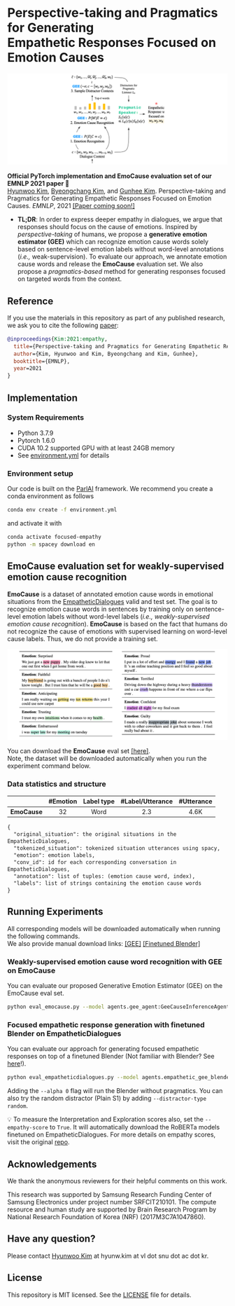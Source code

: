 # Perspective-taking and Pragmatics for Generating<br>Empathetic Responses Focused on Emotion Causes

![figure](images/model.png)

**Official PyTorch implementation and EmoCause evaluation set of our EMNLP 2021 paper 💛**<br>
[Hyunwoo Kim](https://hyunw.kim), [Byeongchang Kim](https://bckim92.github.io), and [Gunhee Kim](https://vision.snu.ac.kr/gunhee). Perspective-taking and Pragmatics for Generating Empathetic Responses Focused on Emotion Causes. _EMNLP_, 2021 [[Paper coming soon!]]()

* **TL;DR**:
In order to express deeper empathy in dialogues, we argue that responses should focus on the cause of emotions.
Inspired by _perspective-taking_ of humans, we propose a **generative emotion estimator (GEE)** which can recognize emotion cause words solely based on sentence-level emotion labels without word-level annotations (_i.e.,_ weak-supervision).
To evaluate our approach, we annotate emotion cause words and release the **EmoCause** evaluation set.
We also propose a _pragmatics-based_ method for generating responses focused on targeted words from the context.


## Reference

If you use the materials in this repository as part of any published research, we ask you to cite the following [paper]():

```bibtex
@inproceedings{Kim:2021:empathy,
  title={Perspective-taking and Pragmatics for Generating Empathetic Responses Focused on Emotion Causes},
  author={Kim, Hyunwoo and Kim, Byeongchang and Kim, Gunhee},
  booktitle={EMNLP},
  year=2021
}
```

## Implementation

### System Requirements

* Python 3.7.9
* Pytorch 1.6.0
* CUDA 10.2 supported GPU with at least 24GB memory
* See [environment.yml](https://github.com/skywalker023/focused-empathy/blob/master/environment.yml) for details

### Environment setup

Our code is built on the [ParlAI](https://parl.ai/) framework. We recommend you create a conda environment as follows

```bash
conda env create -f environment.yml
```

and activate it with

```bash
conda activate focused-empathy
python -m spacey download en
```

## EmoCause evaluation set for weakly-supervised emotion cause recognition
**EmoCause** is a dataset of annotated emotion cause words in emotional situations from the [EmpatheticDialogues](https://aclanthology.org/P19-1534.pdf) valid and test set.
The goal is to recognize emotion cause words in sentences by training only on sentence-level emotion labels without word-level labels (*i.e., weakly-supervised emotion cause recognition*).
**EmoCause** is based on the fact that humans do not recognize the cause of emotions with supervised learning on word-level cause labels.
Thus, we do not provide a training set.

![figure](images/many_emocause.png)

You can download the **EmoCause** eval set [[here]](https://drive.google.com/file/d/1LR4B47Fna_l63G1X4DZtuttG-GrinnaY/view?usp=sharing).<br>
Note, the dataset will be downloaded automatically when you run the experiment command below.


### Data statistics and structure

|          | #Emotion | Label type | #Label/Utterance | #Utterance |
|----------|:--------:|:----------:|:----------------:|:----------:|
| **EmoCause** |    32    |    Word    |        2.3       |    4.6K    |

```
{
  "original_situation": the original situations in the EmpatheticDialogues,
  "tokenized_situation": tokenized situation utterances using spacy,
  "emotion": emotion labels,
  "conv_id": id for each corresponding conversation in EmpatheticDialogues,
  "annotation": list of tuples: (emotion cause word, index),
  "labels": list of strings containing the emotion cause words
}
```

## Running Experiments

All corresponding models will be downloaded automatically when running the following commands.<br>
We also provide manual download links: [[GEE]](https://drive.google.com/file/d/1TEKp3YRowAZju4UPXOSufqzU6j6_Z4wy/view?usp=sharing) [[Finetuned Blender]](https://drive.google.com/file/d/1WwSy0D1KzhhOOpXmBRQMJzp0aJ2K0bDv/view?usp=sharing)

### Weakly-supervised emotion cause word recognition with GEE on EmoCause

You can evaluate our proposed Generative Emotion Estimator (GEE) on the EmoCause eval set.

```bash
python eval_emocause.py --model agents.gee_agent:GeeCauseInferenceAgent --fp16 False
```

### Focused empathetic response generation with finetuned Blender on EmpatheticDialogues

You can evaluate our approach for generating focused empathetic responses on top of a finetuned Blender (Not familiar with Blender? See [here](https://parl.ai/projects/recipes/)!).

```bash
python eval_empatheticdialogues.py --model agents.empathetic_gee_blender:EmpatheticBlenderAgent --model_file data/models/finetuned_blender90m/model --fp16 False --empathy-score False
```

Adding the `--alpha 0` flag will run the Blender without pragmatics. You can also try the random distractor (Plain S1) by adding `--distractor-type random`.

💡 To measure the Interpretation and Exploration scores also, set the `--empathy-score` to `True`. It will automatically download the RoBERTa models finetuned on EmpatheticDialogues. For more details on empathy scores, visit the original [repo](https://github.com/behavioral-data/Empathy-Mental-Health).

## Acknowledgements

We thank the anonymous reviewers for their helpful comments on this work.

This research was supported by Samsung Research Funding Center of Samsung Electronics under project number SRFCIT210101. The compute resource and human study are supported by Brain Research Program by National Research Foundation of Korea (NRF) (2017M3C7A1047860).

## Have any question?
Please contact [Hyunwoo Kim](https://hyunw.kim) at hyunw.kim at vl dot snu dot ac dot kr.


## License

This repository is MIT licensed. See the [LICENSE](https://github.com/skywalker023/focused-empathy/blob/master/LICENSE) file for details.

